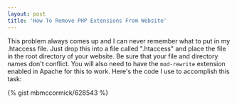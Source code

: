 ```yaml
---
layout: post
title: 'How To Remove PHP Extensions From Website'
---
```


This problem always comes up and I can never remember what to put in my .htaccess file. Just drop this into a file called ".htaccess" and place the file in the root directory of your website. Be sure that your file and directory names don't conflict. You will also need to have the `mod-rewrite` extension enabled in Apache for this to work. Here's the code I use to accomplish this task:

{% gist mbmccormick/628543 %}
